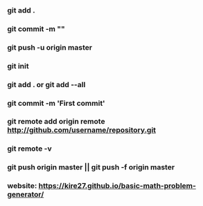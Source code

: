 
### git add .
### git commit -m ""
### git push -u origin master

### git init
### git add . or git add --all
### git commit -m 'First commit'
### git remote add origin remote http://github.com/username/repository.git
### git remote -v
### git push origin master || git push -f origin master

### website: https://kire27.github.io/basic-math-problem-generator/